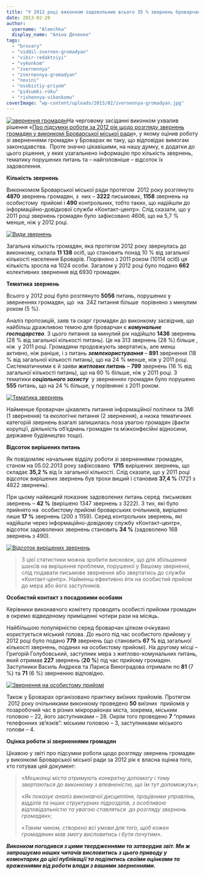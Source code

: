 ```yaml
---
title: "У 2012 році виконком задовольнив всього 35 % звернень броварчан"
date: 2013-02-28
author: 
  username: "Aleechka"
  display_name: "Аліна Дяченко"
tags: 
  - "brovary"
  - "viddil-zvernen-gromadyan"
  - "vibir-redaktsiyi"
  - "vykonkom"
  - "zvernennya"
  - "zvernennya-gromadyan"
  - "novini"
  - "osobistiy-priyom"
  - "pidsumki-roku"
  - "rishennya-vikonkomu"
coverImage: "wp-content/uploads/2013/02/zvernennya-gromadyan.jpg"
---
```


[![звернення громадян](https://mpz.brovary.org/wp-content/uploads/2013/02/zvernennya-gromadyan.jpg)](https://mpz.brovary.org/wp-content/uploads/2013/02/zvernennya-gromadyan.jpg)На черговому засіданні виконком ухвалив рішення «[Про підсумки роботи за 2012 рік щодо розгляду звернень громадян у виконкомі Броварської міської ради](http://docs.brovary.org/p6741/12.02.2013/43)», у якому оцінив роботу зі зверненнями громадян у Броварах як таку, що відповідає вимогам законодавства.  Проте значно цікавішими, на нашу думку, є додатки до цього рішення, у яких узагальнено інформацію про кількість звернень, тематику порушених питань та – найголовніше – відсоток їх задоволення.

**Кількість звернень**

Виконкомом Броварської міської ради протягом  2012 року розглянуто **4870** звернень громадян, з  них – **3222** письмових, **1158** звернень на особистому  прийомі і **490** контрольних, тобто таких, що надійшли до інформаційно-довідкової служби «Контакт-центр». Слід сказати, що у 2011 році звернень громадян було зафіксовано 4606, що на 5,7 % менше, ніж у 2012 році.

[![Види звернень](https://mpz.brovary.org/wp-content/uploads/2013/02/Vidi-zvernen.jpg)](https://mpz.brovary.org/wp-content/uploads/2013/02/Vidi-zvernen.jpg)

Загальна кількість громадян, яка протягом 2012 року звернулась до виконкому, склала **11 138** осіб, що становить понад 10 % від загальної кількості населення Броварів. Порівняно з 2011 роком (10114 осіб) ця кількість зросла на 1024 особи. Загалом у 2012 році було подано **662** колективних звернення від 6930 громадян.

**Тематика звернень**

Всього у 2012 році було розглянуто **5056** питань, порушених у зверненнях громадян, що  на  242 питання більше  порівняно з минулим роком (5 %).

Аналіз пропозицій, заяв та скарг громадян до виконкому засвідчив, що найбільш дражливою темою для броварчан є **_комунальне господарство_**. З цього питання за минулий рік надійшло **1436** звернень (28 % від загальної кількості питань). Це на 313 звернень (28 %) більше , ніж  у 2011 році. Громадяни продовжують звертатись, але менш активно, ніж раніше, і з питань **_землекористування_** – **891** звернення (18 % від загальної кількості питань), що на 24 % менше, ніж у 2011 році. Систематичними є й заяви **_житлових питань_** – **799** звернень (16 % від загальної кількості питань), що на 60 % більше, ніж у 2011 році. З тематики **_соціального захисту_**  у зверненнях громадян було порушено **555** питань, що на 24 % більше, у порівнянні з 2011 роком.

[![Тематика звернень](https://mpz.brovary.org/wp-content/uploads/2013/02/Tematika-zvernen.jpg)](https://mpz.brovary.org/wp-content/uploads/2013/02/Tematika-zvernen.jpg)

Найменше броварчан цікавлять питання інформаційної політики та ЗМІ (1 звернення) та екологічні питання (2 звернення), а низка тематичних категорій звернень взагалі залишилась поза увагою громадян (факти корупції, діяльність об’єднань громадян та міжконфесійні відносини, державне будівництво тощо).

**Відсоток вирішених питань**

Як повідомляє начальник відділу роботи зі зверненнями громадян, станом на 05.02.2013 року зафіксовано  **1715** вирішених звернень, що складає **35,2 %** від їх загальної кількості. Слід сказати, що у 2011 році відсоток вирішених звернень був трохи вищий і становив **37,4 %** (1721 з 4822 звернень).

При цьому найвищий показник задоволених питань серед  письмових звернень – **42 %** (вирішено 1347 звернень з 3222). З тих, які було прийнято на  особистому прийомі броварських очільників, вирішено лише **17 %** звернень (200 з 1159). Серед контрольних звернень, які надійшли через інформаційно-довідкову службу «Контакт-центр», відсоток задоволених звернень становить **34 %** (задоволено 168 звернень з 490).

[![Відсоток вирішених звернень](https://mpz.brovary.org/wp-content/uploads/2013/02/Vidsotok-virishenih-zvernen.jpg)](https://mpz.brovary.org/wp-content/uploads/2013/02/Vidsotok-virishenih-zvernen.jpg)

> З цієї статистики можна зробити висновок, що для збільшення шансів на вирішення проблеми, порушеної у Вашому зверненні, слід подавати письмове звернення або звертатись до служби «Контакт-центр». Найменш ефективно йти на особистий прийом до мера або його заступників.

**Особистий контакт з посадовими особами**

Керівники виконавчого комітету проводять особисті прийоми громадян в окремо відведеному приміщенні чотири рази на місяць.

Найбільшою популярністю серед броварчан цілком очікувано користується міський голова. До нього під час особистого прийому у 2012 році було подано **779** звернень (що становить **67 %** від загальної кількості звернень, поданих на особистому прийомі). На другому місці – Григорій Голубовський, заступник мера з житлово-комунальних питань, який отримав **227** звернень (**20 %**) під час прийому громадян. Заступники Василь Андрєєв та Лариса Виноградова отримали по **81** (7 %) та **71** (6 %) зверненню відповідно.

[![Звернення на особистому прийомі](https://mpz.brovary.org/wp-content/uploads/2013/02/Zvernennya-na-osobistomu-priyomi.jpg)](https://mpz.brovary.org/wp-content/uploads/2013/02/Zvernennya-na-osobistomu-priyomi.jpg)

Також у Броварах організовано практику виїзних прийомів. Протягом  2012 року очільниками виконкому проведено **50** виїзних  прийомів у позаробочий час в різних мікрорайонах міста, зокрема, міським головою – 22, його заступниками – 28. Окрім того проведено **7** “прямих телефонних зв’язків”: міським головою – 3, заступниками міського голови – 4.

**Оцінка роботи зі зверненнями громадян**

Цікавою у звіті про підсумки роботи щодо розгляду звернень громадян у виконкомі Броварської міської ради за 2012 рік є власна оцінка того, хто готував цей документ:

> «_Мешканці міста отримують конкретну допомогу і тому звертаються до виконкому з впевненістю, що їм тут допоможуть_»;
> 
> «_Як показує аналіз виконавчої дисципліни, працівники управлінь, відділів та інших структурних підрозділів, з особливою відповідальністю та увагою ставляться  до розгляду звернень громадян_»;
> 
> «_Таким чином, створено всі умови для того, щоб кожен громадянин мав змогу висловитись і бути почутим_».

**_Виконком погодився з цими твердженнями та затвердив звіт. Ми ж запрошуємо наших читачів висловитись з цього приводу у коментарях до цієї публікації та поділитись своїми оцінками та враженнями від роботи влади з вашими зверненнями._**
